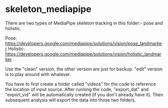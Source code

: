 # skeleton_mediapipe

There are two types of MediaPipe skeleton tracking in this folder:- pose and holistic.

Pose: https://developers.google.com/mediapipe/solutions/vision/pose_landmarker
Holistic: https://developers.google.com/mediapipe/solutions/vision/holistic_landmarker

Use the "clean" version, the other version are just for backup. "edit" version is to play around with whatever.

You have to first create a folder called "videos" for the code to reference the location of input source.
After running the code, "export_dat" and "export_vid" will be automatically created (if you don't already have it).
Then subsequent analysis will export the data into those two folders.

